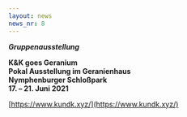 ```yaml
---
layout: news
news_nr: 8
---
```

**_Gruppenausstellung_**

**K&K goes Geranium  
Pokal Ausstellung im Geranienhaus  
Nymphenburger Schloßpark  
17. – 21. Juni 2021**

[https://www.kundk.xyz/](https://www.kundk.xyz/)